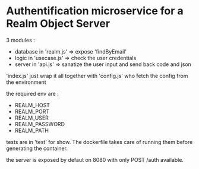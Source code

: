 # Authentification microservice for a Realm Object Server


3 modules :
- database in 'realm.js' => expose 'findByEmail'
- logic in 'usecase.js' => check the user credentials
- server in 'api.js' => sanatize the user input and send back code and json

'index.js' just wrap it all together with
'config.js' who fetch the config from the environment

the required env are :
- REALM_HOST
- REALM_PORT
- REALM_USER
- REALM_PASSWORD
- REALM_PATH

tests are in 'test' for show. The dockerfile takes care of running them before
generating the container.

the server is exposed by defaut on 8080 with only POST /auth available.
